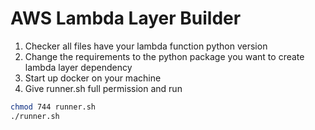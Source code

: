 # AWS Lambda Layer Builder
1. Checker all files have your lambda function python version
2. Change the requirements to the python package you want to create lambda layer dependency
3. Start up docker on your machine
4. Give runner.sh full permission and run
```bash
chmod 744 runner.sh
./runner.sh
```